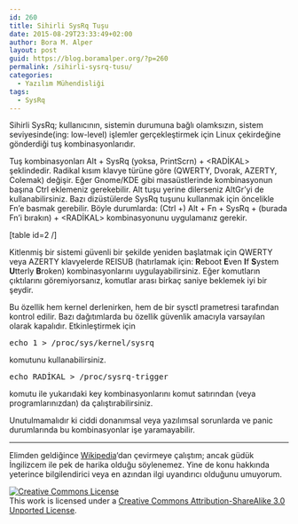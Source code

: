 ```yaml
---
id: 260
title: Sihirli SysRq Tuşu
date: 2015-08-29T23:33:49+02:00
author: Bora M. Alper
layout: post
guid: https://blog.boramalper.org/?p=260
permalink: /sihirli-sysrq-tusu/
categories:
  - Yazılım Mühendisliği
tags:
  - SysRq
---
```

Sihirli SysRq; kullanıcının, sistemin durumuna bağlı olamksızın, sistem seviyesinde(ing: low-level) işlemler gerçekleştirmek için Linux çekirdeğine gönderdiği tuş kombinasyonlarıdır.

<!--more-->

Tuş kombinasyonları Alt + SysRq (yoksa, PrintScrn) + <RADİKAL> şeklindedir. Radikal kısım klavye türüne göre (QWERTY, Dvorak, AZERTY, Colemak) değişir. Eğer Gnome/KDE gibi masaüstlerinde kombinasyonun başına Ctrl eklemeniz gerekebilir. Alt tuşu yerine dilerseniz AltGr&#8217;yi de kullanabilirsiniz. Bazı dizüstülerde SysRq tuşunu kullanmak için öncelikle Fn&#8217;e basmak gerebilir. Böyle durumlarda: (Ctrl +) Alt + Fn + SysRq + (burada Fn&#8217;i bırakın) + <RADİKAL> kombinasyonunu uygulamanız gerekir.

[table id=2 /]

Kitlenmiş bir sistemi güvenli bir şekilde yeniden başlatmak için QWERTY veya AZERTY klavyelerde REISUB (hatırlamak için: **R**eboot **E**ven **I**f **S**ystem **U**tterly **B**roken) kombinasyonlarını uygulayabilirsiniz. Eğer komutların çıktılarını göremiyorsanız, komutlar arası birkaç saniye beklemek iyi bir şeydir.

Bu özellik hem kernel derlenirken, hem de bir sysctl prametresi tarafından kontrol edilir. Bazı dağıtımlarda bu özellik güvenlik amacıyla varsayılan olarak kapalıdır. Etkinleştirmek için

<pre class="brush: bash; title: ; notranslate" title="">echo 1 &gt; /proc/sys/kernel/sysrq
</pre>

komutunu kullanabilirsiniz.

<pre class="brush: bash; title: ; notranslate" title="">echo RADİKAL &gt; /proc/sysrq-trigger
</pre>

komutu ile yukarıdaki key kombinasyonlarını komut satırından (veya programlarınızdan) da çalıştırabilirsiniz.

Unutulmamalıdır ki ciddi donanımsal veya yazılımsal sorunlarda ve panic durumlarında bu kombinasyonlar işe yaramayabilir.

* * *

Elimden geldiğince <a href="http://en.wikipedia.org/wiki/Magic_SysRq_key" target="_blank" rel="noopener noreferrer">Wikipedia</a>&#8216;dan çevirmeye çalıştım; ancak güdük İngilizcem ile pek de harika olduğu söylenemez. Yine de konu hakkında yeterince bilgilendirici veya en azından ilgi uyandırıcı olduğunu umuyorum.

<a rel="license" href="http://creativecommons.org/licenses/by-sa/3.0/"><img alt="Creative Commons License" style="border-width:0" src="http://i.creativecommons.org/l/by-sa/3.0/88x31.png" /></a>  
This work is licensed under a <a rel="license" href="http://creativecommons.org/licenses/by-sa/3.0/">Creative Commons Attribution-ShareAlike 3.0 Unported License</a>.